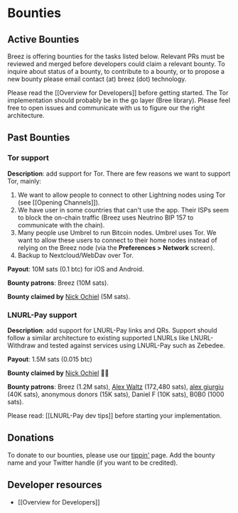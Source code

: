 # Bounties

## Active Bounties

Breez is offering bounties for the tasks listed below. Relevant PRs must be reviewed and merged before developers could claim a relevant bounty. To inquire about status of a bounty, to contribute to a bounty, or to propose a new bounty please email contact (at) breez (dot) technology. 

Please read the [[Overview for Developers]] before getting started. The Tor implementation should probably be in the go layer (Bree library). Please feel free to open issues and communicate with us to figure our the right architecture. 

## Past Bounties
### Tor support
**Description**: add support for Tor. There are few reasons we want to support Tor, mainly:
1. We want to allow people to connect to other Lightning nodes using Tor (see [[Opening Channels]]).
2. We have user in some countries that can't use the app. Their ISPs seem to block the on-chain traffic (Breez uses Neutrino BIP 157 to communicate with the chain).
3. Many people use Umbrel to run Bitcoin nodes. Umbrel uses Tor. We want to allow these users to connect to their home nodes instead of relying on the Breez node (via the **Preferences > Network** screen).
4. Backup to Nextcloud/WebDav over Tor.

**Payout**: 10M sats (0.1 btc) for iOS and Android.

**Bounty patrons**: Breez (10M sats).

**Bounty claimed by** [Nick Ochiel](https://github.com/nochiel) (5M sats).

### LNURL-Pay support
**Description**: add support for LNURL-Pay links and QRs. Support should follow a similar architecture to existing supported LNURLs like LNURL-Withdraw and tested against services using LNURL-Pay such as Zebedee.   

**Payout**: 1.5M sats (0.015 btc)

**Bounty claimed by** [Nick Ochiel](https://github.com/nochiel) 💪💥

**Bounty patrons**: Breez (1.2M sats), [Alex Waltz](https://twitter.com/raw_avocado) (172,480 sats), [alex giurgiu](https://twitter.com/nustiudinastea) (40K sats), anonymous donors (15K sats), Daniel F (10K sats), B0B0 (1000 sats).

Please read: [[LNURL-Pay dev tips]] before starting your implementation.

## Donations
To donate to our bounties, please use our [tippin'](https://tippin.me/@Breez_Tech) page. Add the bounty name and your Twitter handle (if you want to be credited).

## Developer resources
* [[Overview for Developers]]
